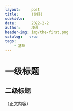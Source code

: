 ```yaml
---
layout:     post
title:      (你好)
subtitle:   
date:       2022-2-2
author:     凌暮
header-img: img/the-first.png
catalog:   true
tags:
    - 基础
---
```

# 一级标题
## 二级标题
（正文内容）
